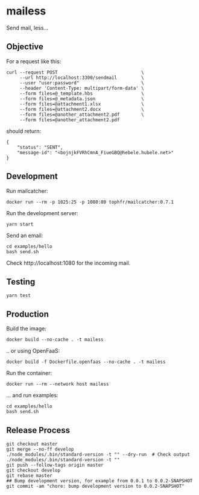 # mailess

Send mail, less...

## Objective

For a request like this:

```
curl --request POST                               \
     --url http://localhost:3300/sendmail         \
     --user "user:password"                       \
     --header 'Content-Type: multipart/form-data' \
     --form files=@_template.hbs                  \
     --form files=@_metadata.json                 \
     --form files=@attachment1.xlsx               \
     --form files=@attachment2.docx               \
     --form files=@another_attachment2.pdf        \
     --form files=@another_attachment2.pdf
```

should return:

```
{
    "status": "SENT",
    "message-id": "<bojnjkFVRhCmnA_FiueGBQ@hebele.hubele.net>"
}
```

## Development

Run mailcatcher:

```
docker run --rm -p 1025:25 -p 1080:80 tophfr/mailcatcher:0.7.1
```

Run the development server:

```
yarn start
```

Send an email:

```
cd examples/hello
bash send.sh
```

Check http://localhost:1080 for the incoming mail.

## Testing

```
yarn test
```

## Production

Build the image:

```
docker build --no-cache . -t mailess
```

.. or using OpenFaaS:

```
docker build -f Dockerfile.openfaas --no-cache . -t mailess
```

Run the container:

```
docker run --rm --network host mailess
```

... and run examples:

```
cd examples/hello
bash send.sh
```

## Release Process

```
git checkout master
git merge --no-ff develop
./node_modules/.bin/standard-version -t "" --dry-run  # Check output
./node_modules/.bin/standard-version -t ""
git push --follow-tags origin master
git checkout develop
git rebase master
## Bump development version, for example from 0.0.1 to 0.0.2-SNAPSHOT
git commit -am "chore: bump development version to 0.0.2-SNAPSHOT"
```

